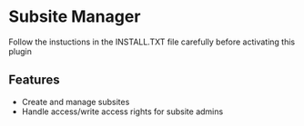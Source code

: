 Subsite Manager
===============
Follow the instuctions in the INSTALL.TXT file carefully before activating this plugin

Features
-----------

- Create and manage subsites
- Handle access/write access rights for subsite admins

